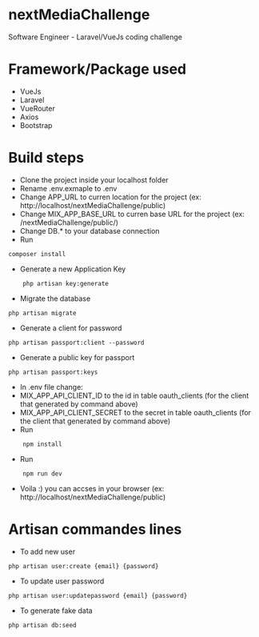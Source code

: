 # nextMediaChallenge
Software Engineer - Laravel/VueJs coding challenge

# Framework/Package used
* VueJs
* Laravel
* VueRouter
* Axios
* Bootstrap

# Build steps
- Clone the project inside your localhost folder
- Rename .env.exmaple to .env
- Change APP_URL to curren location for the project (ex: http://localhost/nextMediaChallenge/public)
- Change MIX_APP_BASE_URL to curren base URL for the project (ex: /nextMediaChallenge/public/)
- Change DB.* to your database connection
- Run
```
composer install
```
- Generate a new Application Key
```
    php artisan key:generate
```
- Migrate the database
```
php artisan migrate
```
- Generate a client for password
```
php artisan passport:client --password
```
- Generate a public key for passport
```
php artisan passport:keys
```
- In .env file change: 
 - MIX_APP_API_CLIENT_ID to the id in table oauth_clients (for the client that generated by command above)
 - MIX_APP_API_CLIENT_SECRET to the secret in table oauth_clients (for the client that generated by command above)
- Run 
```
    npm install
```
- Run 
```
    npm run dev
```

- Voila :) you can accses in your browser (ex: http://localhost/nextMediaChallenge/public)

# Artisan commandes lines
- To add new user
```
php artisan user:create {email} {password}
```
- To update user password
```
php artisan user:updatepassword {email} {password}
```
- To generate fake data
```
php artisan db:seed
```
    
